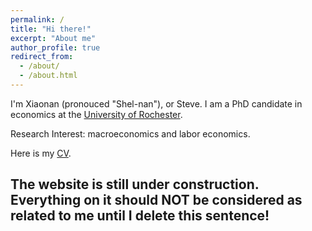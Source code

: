 ```yaml
---
permalink: /
title: "Hi there!"
excerpt: "About me"
author_profile: true
redirect_from: 
  - /about/
  - /about.html
---
```



I'm Xiaonan (pronouced "Shel-nan"), or Steve. I am a PhD candidate in economics at the [University of Rochester](http://www.sas.rochester.edu/eco/index.html).

Research Interest: macroeconomics and labor economics.

Here is my [CV](https://SteveShelnanMa.github.io/CV/cv.pdf).

## The website is still under construction. Everything on it should NOT be considered as related to me until I delete this sentence!
